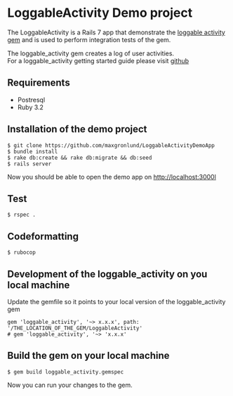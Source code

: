 # LoggableActivity Demo project
The LoggableActivity is a Rails 7 app that demonstrate the [loggable activity gem](https://rubygems.org/search?query=loggable_activity) and is used to perform integration tests of the gem.

The loggable_activity gem creates a log of user activities.<br/>
For a loggable_activity getting started guide please visit [github](https://github.com/maxgronlund/LoggableActivity/blob/main/GETTING-STARTED.md)

## Requirements
- Postresql
- Ruby 3.2

## Installation of the demo project
```
$ git clone https://github.com/maxgronlund/LoggableActivityDemoApp
$ bundle install
$ rake db:create && rake db:migrate && db:seed
$ rails server
```
Now you should be able to open the demo app on [http://localhost:3000l](http://localhost:3000)

## Test
```
$ rspec .
```
## Codeformatting
```
$ rubocop
```

## Development of the loggable_activity on you local machine
Update the gemfile so it points to your local version of the loggable_activity gem
```
gem 'loggable_activity', '~> x.x.x', path: '/THE_LOCATION_OF_THE_GEM/LoggableActivity'
# gem 'loggable_activity', '~> 'x.x.x'
```

## Build the gem on your local machine
```
$ gem build loggable_activity.gemspec
```
Now you can run your changes to the gem.